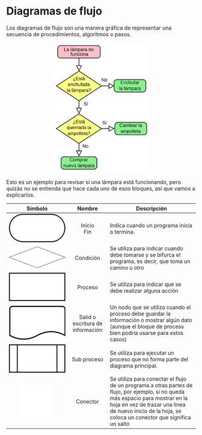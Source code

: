# Diagramas de flujo

Los diagramas de flujo son una manera gráfica de representar una secuencia de procedimientos, algoritmos o pasos.

<p  style="text-align:center">
    <img src="./images/04-flowChart.png"
        alt="FlowChar"
        style="background-color: white; height: 50%;width:50%">
</p>

Esto es un ejemplo para revisar si una lámpara está funcionando, pero quizás no se entienda que hace cada uno de esos bloques, así que vamos a explicarlos.

|Símbolo|Nombre|Descripción|
|:------:|:--------:|--------|
|<img src="./images/04-FlowChart_Terminal.svg"        alt="FlowChar start/terminal symbol"        style="background-color: ; height: 100%;width:100%">|Inicio <br> Fin|Indica cuando un programa inicia o termina.|
|<img src="./images/04-Flowchart_Condition.svg"        alt="FlowChar condition symbol"        style="background-color: ; height: 100%;width:100%">|Condición|Se utiliza para indicar cuando debe tomarse y se bifurca el programa, es decir, que toma un camino u otro|
|<img src="./images/04-FlowChart_Process.svg"        alt="FlowChar process symbol"        style="background-color: ; height: 100%;width:100%">|Proceso|Se utiliza para indicar que se debe realizar alguna acción|
|<img src="./images/04-FlowChart_Document.svg"        alt="FlowChar document symbol"        style="background-color: ; height: 100%;width:100%">|Salid o escritura de información|Un nodo que se utiliza cuando el proceso debe guardar la información o mostrar algún dato (aunque el bloque de process bien podría usarse para estos casos)|
|<img src="./images/04-FlowChart_Predefined_process.svg"        alt="FlowChar predefined process symbol"        style="background-color: ; height: 100%;width:100%">|Sub proceso|Se utiliza para ejecutar un proceso que no forma parte del diagrama principal.|
|<img src="./images/04-FlowChart_Connector.svg"        alt="FlowChar connector symbol"        style="background-color: ; height: 60%;width:60%">|Conector|Se utiliza para conectar el flujo de un programa a otras partes de flujo, por ejemplo, si no queda más espacio para mostrar en la hoja en vez de trazar una linea de nuevo inicio de la hoja, se coloca un conector que significa un salto|